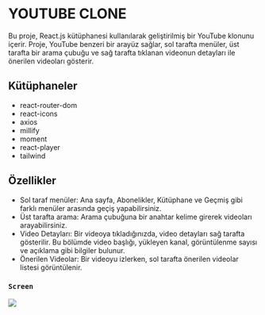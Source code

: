 # YOUTUBE CLONE 
Bu proje, React.js kütüphanesi kullanılarak geliştirilmiş bir YouTube klonunu içerir. Proje, YouTube benzeri bir arayüz sağlar, sol tarafta menüler, üst tarafta bir arama çubuğu ve sağ tarafta tıklanan videonun detayları ile önerilen videoları gösterir.


## Kütüphaneler

- react-router-dom
- react-icons
- axios
- millify
- moment
- react-player
- tailwind

## Özellikler
- Sol taraf menüler: Ana sayfa, Abonelikler, Kütüphane ve Geçmiş gibi farklı menüler arasında geçiş yapabilirsiniz.
- Üst tarafta arama: Arama çubuğuna bir anahtar kelime girerek videoları arayabilirsiniz.
- Video Detayları: Bir videoya tıkladığınızda, video detayları sağ tarafta gösterilir. Bu bölümde video başlığı, yükleyen kanal, görüntülenme sayısı ve açıklama gibi bilgiler bulunur.
- Önerilen Videolar: Bir videoyu izlerken, sol tarafta önerilen videolar listesi görüntülenir.

### `Screen`

![](youtube.gif)